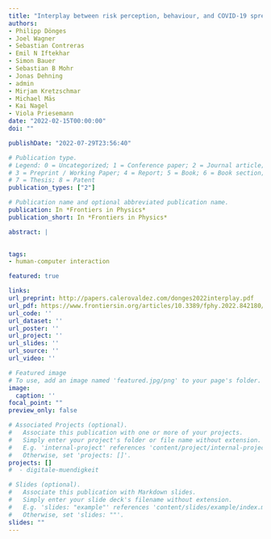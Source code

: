 ```yaml
---
title: "Interplay between risk perception, behaviour, and COVID-19 spread"
authors:
- Philipp Dönges
- Joel Wagner
- Sebastian Contreras
- Emil N Iftekhar
- Simon Bauer
- Sebastian B Mohr
- Jonas Dehning
- admin
- Mirjam Kretzschmar
- Michael Mäs
- Kai Nagel
- Viola Priesemann
date: "2022-02-15T00:00:00"
doi: ""

publishDate: "2022-07-29T23:56:40"

# Publication type.
# Legend: 0 = Uncategorized; 1 = Conference paper; 2 = Journal article;
# 3 = Preprint / Working Paper; 4 = Report; 5 = Book; 6 = Book section;
# 7 = Thesis; 8 = Patent
publication_types: ["2"]

# Publication name and optional abbreviated publication name.
publication: In *Frontiers in Physics*
publication_short: In *Frontiers in Physics*

abstract: |
  

tags:
- human-computer interaction

featured: true

links:
url_preprint: http://papers.calerovaldez.com/donges2022interplay.pdf
url_pdf: https://www.frontiersin.org/articles/10.3389/fphy.2022.842180/pdf
url_code: ''
url_dataset: ''
url_poster: ''
url_project: ''
url_slides: ''
url_source: ''
url_video: ''

# Featured image
# To use, add an image named 'featured.jpg/png' to your page's folder.
image:
  caption: ''
focal_point: ""
preview_only: false

# Associated Projects (optional).
#   Associate this publication with one or more of your projects.
#   Simply enter your project's folder or file name without extension.
#   E.g. 'internal-project' references 'content/project/internal-project/index.md'.
#   Otherwise, set 'projects: []'.
projects: []
#  - digitale-muendigkeit

# Slides (optional).
#   Associate this publication with Markdown slides.
#   Simply enter your slide deck's filename without extension.
#   E.g. 'slides: "example"' references 'content/slides/example/index.md'.
#   Otherwise, set 'slides: ""'.
slides: ""
---
```


